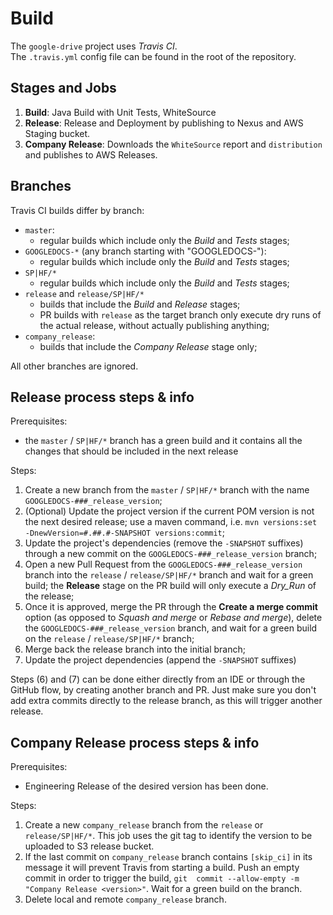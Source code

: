 # Build
The `google-drive` project uses _Travis CI_. \
The `.travis.yml` config file can be found in the root of the repository.


## Stages and Jobs
1. **Build**: Java Build with Unit Tests, WhiteSource
3. **Release**: Release and Deployment by publishing to Nexus and AWS Staging bucket.
4. **Company Release**: Downloads the `WhiteSource` report and `distribution` and publishes to AWS Releases.



## Branches
Travis CI builds differ by branch:
* `master`:
  - regular builds which include only the _Build_ and _Tests_ stages;
* `GOOGLEDOCS-*` (any branch starting with "GOOGLEDOCS-"):
  - regular builds which include only the _Build_ and _Tests_ stages;
* `SP|HF/* `
  - regular builds which include only the _Build_ and _Tests_ stages; 
* `release` and `release/SP|HF/*`
  - builds that include the _Build_ and _Release_ stages;
  - PR builds with `release` as the target branch only execute dry runs of the actual release, 
    without actually publishing anything;
* `company_release`:
  - builds that include the _Company Release_ stage only;


All other branches are ignored.


## Release process steps & info
Prerequisites:
 - the `master` / `SP|HF/*` branch has a green build and it contains all the changes that should be included in
  the next release

Steps:
1. Create a new branch from the `master` / `SP|HF/*` branch with the name `GOOGLEDOCS-###_release_version`;
2. (Optional) Update the project version if the current POM version is not the next desired
 release; use a maven command, i.e. `mvn versions:set -DnewVersion=#.##.#-SNAPSHOT versions:commit`;
3. Update the project's dependencies (remove the `-SNAPSHOT` suffixes) through a new commit on the
 `GOOGLEDOCS-###_release_version` branch;
4. Open a new Pull Request from the `GOOGLEDOCS-###_release_version` branch into the `release` / `release/SP|HF/*` branch and
 wait for a green build; the **Release** stage on the PR build will only execute a _Dry_Run_ of
  the release;
5. Once it is approved, merge the PR through the **Create a merge commit** option (as opposed to
 _Squash and merge_ or _Rebase and merge_), delete the `GOOGLEDOCS-###_release_version` branch, and wait 
 for a green build on the `release` / `release/SP|HF/*` branch;
6. Merge back the release branch into the initial branch;
7. Update the project dependencies (append the `-SNAPSHOT` suffixes)

Steps (6) and (7) can be done either directly from an IDE or through the GitHub flow, by creating
another branch and PR. Just make sure you don't add extra commits directly to the release branch,
as this will trigger another release.

## Company Release process steps & info
Prerequisites:
  - Engineering Release of the desired version has been done.

Steps:
1. Create a new `company_release` branch from the `release` or `release/SP|HF/*`. This job uses the git tag to identify 
the version to be uploaded to S3 release bucket.
2. If the last commit on `company_release` branch contains `[skip_ci]` in its message it will 
prevent Travis from starting a build. Push an empty commit in order to trigger the build, `git 
commit --allow-empty -m "Company Release <version>"`. Wait for a green build on the branch.
3. Delete local and remote `company_release` branch.

